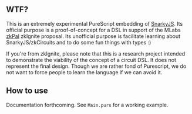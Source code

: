 ## WTF? 

This is an extremely experimental PureScript embedding of [SnarkyJS](https://github.com/o1-labs/snarkyjs/tree/main). Its official purpose is a proof-of-concept for a DSL in support of the MLabs [zkPal](https://zkignite.minaprotocol.com/zkignite/dev4dev/draftproposals/suggestion/569) zkIgnite proposal. Its unofficial purpose is facilitate learning about SnarkyJS/zkCircuits and to do some fun things with types :)

If you're from zkIgnite, please note that this is a research project intended to demonstrate the viability of the concept of a circuit DSL. It does not represent the final design. Though we are rather fond of Purescript, we do not want to force people to learn the language if we can avoid it. 

## How to use 

Documentation forthcoming. See `Main.purs` for a working example. 


